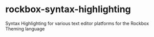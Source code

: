 # rockbox-syntax-highlighting
Syntax Highlighting for various text editor platforms for the Rockbox Theming language
